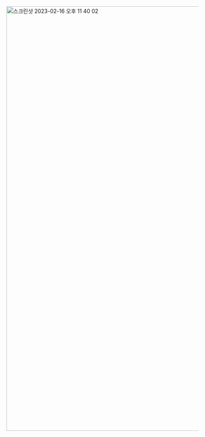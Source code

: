 
<img width="1113" alt="스크린샷 2023-02-16 오후 11 40 02" src="https://user-images.githubusercontent.com/104885245/222168466-74d4dec6-2c64-4cd8-a724-d8769add9369.png">
